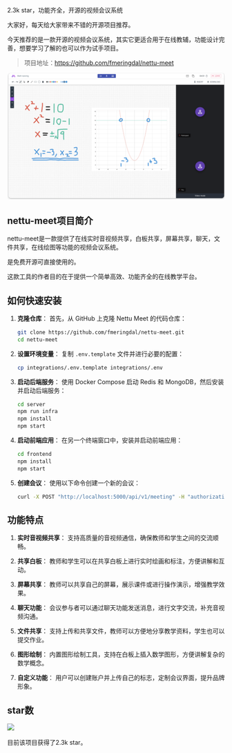 2.3k star，功能齐全，开源的视频会议系统

大家好，每天给大家带来不错的开源项目推荐。

今天推荐的是一款开源的视频会议系统，其实它更适合用于在线教辅，功能设计完善，想要学习了解的也可以作为试手项目。

>项目地址：https://github.com/fmeringdal/nettu-meet 

![](image.png)

## nettu-meet项目简介

nettu-meet是一款提供了在线实时音视频共享，白板共享，屏幕共享，聊天，文件共享，在线绘图等功能的视频会议系统。

是免费开源可直接使用的。

这款工具的作者目的在于提供一个简单高效、功能齐全的在线教学平台。

## 如何快速安装

1. **克隆仓库**：
   首先，从 GitHub 上克隆 Nettu Meet 的代码仓库：
   ```bash
   git clone https://github.com/fmeringdal/nettu-meet.git
   cd nettu-meet
   ```

2. **设置环境变量**：
   复制 `.env.template` 文件并进行必要的配置：
   ```bash
   cp integrations/.env.template integrations/.env
   ```

3. **启动后端服务**：
   使用 Docker Compose 启动 Redis 和 MongoDB，然后安装并启动后端服务：
   ```bash
   cd server
   npm run infra
   npm install
   npm start
   ```

4. **启动前端应用**：
   在另一个终端窗口中，安装并启动前端应用：
   ```bash
   cd frontend
   npm install
   npm start
   ```

5. **创建会议**：
   使用以下命令创建一个新的会议：
   ```bash
   curl -X POST "http://localhost:5000/api/v1/meeting" -H "authorization: nettu_meet_default_secret" -H "Content-Type: application/json" -d '{"title": "First Nettu Meet meeting"}'
   ```

## 功能特点

1. **实时音视频共享**：
   支持高质量的音视频通信，确保教师和学生之间的交流顺畅。

2. **共享白板**：
   教师和学生可以在共享白板上进行实时绘画和标注，方便讲解和互动。

3. **屏幕共享**：
   教师可以共享自己的屏幕，展示课件或进行操作演示，增强教学效果。

4. **聊天功能**：
   会议参与者可以通过聊天功能发送消息，进行文字交流，补充音视频沟通。

5. **文件共享**：
   支持上传和共享文件，教师可以方便地分享教学资料，学生也可以提交作业。

6. **图形绘制**：
   内置图形绘制工具，支持在白板上插入数学图形，方便讲解复杂的数学概念。

7. **自定义功能**：
   用户可以创建账户并上传自己的标志，定制会议界面，提升品牌形象。

## star数

 ![](https://img.shields.io/github/stars/fmeringdal/nettu-meet?style=flat-square)

 目前该项目获得了2.3k star。
